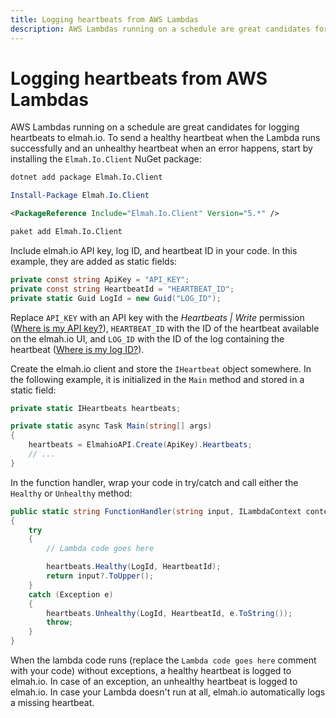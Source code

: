```yaml
---
title: Logging heartbeats from AWS Lambdas
description: AWS Lambdas running on a schedule are great candidates for logging heartbeats to elmah.io. Learn how to monitor that your lambdas run here.
---
```


# Logging heartbeats from AWS Lambdas

AWS Lambdas running on a schedule are great candidates for logging heartbeats to elmah.io. To send a healthy heartbeat when the Lambda runs successfully and an unhealthy heartbeat when an error happens, start by installing the `Elmah.Io.Client` NuGet package:

```cmd fct_label=".NET CLI"
dotnet add package Elmah.Io.Client
```
```powershell fct_label="Package Manager"
Install-Package Elmah.Io.Client
```
```xml fct_label="PackageReference"
<PackageReference Include="Elmah.Io.Client" Version="5.*" />
```
```xml fct_label="Paket CLI"
paket add Elmah.Io.Client
```

Include elmah.io API key, log ID, and heartbeat ID in your code. In this example, they are added as static fields:

```csharp
private const string ApiKey = "API_KEY";
private const string HeartbeatId = "HEARTBEAT_ID";
private static Guid LogId = new Guid("LOG_ID");
```

Replace `API_KEY` with an API key with the *Heartbeats | Write* permission ([Where is my API key?](where-is-my-api-key.md)), `HEARTBEAT_ID` with the ID of the heartbeat available on the elmah.io UI, and `LOG_ID` with the ID of the log containing the heartbeat ([Where is my log ID?](where-is-my-log-id.md)).

Create the elmah.io client and store the `IHeartbeat` object somewhere. In the following example, it is initialized in the `Main` method and stored in a static field:

```csharp
private static IHeartbeats heartbeats;

private static async Task Main(string[] args)
{
    heartbeats = ElmahioAPI.Create(ApiKey).Heartbeats;
    // ...
}
```

In the function handler, wrap your code in try/catch and call either the `Healthy` or `Unhealthy` method:

```csharp
public static string FunctionHandler(string input, ILambdaContext context)
{
    try
    {
        // Lambda code goes here

        heartbeats.Healthy(LogId, HeartbeatId);
        return input?.ToUpper();
    }
    catch (Exception e)
    {
        heartbeats.Unhealthy(LogId, HeartbeatId, e.ToString());
        throw;
    }
}
```

When the lambda code runs (replace the `Lambda code goes here` comment with your code) without exceptions, a healthy heartbeat is logged to elmah.io. In case of an exception, an unhealthy heartbeat is logged to elmah.io. In case your Lambda doesn't run at all, elmah.io automatically logs a missing heartbeat.